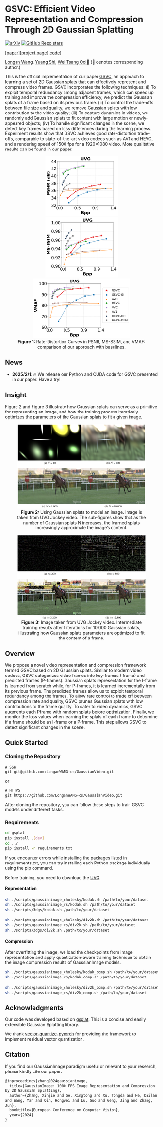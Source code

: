 # GSVC: Efficient Video Representation and Compression Through 2D Gaussian Splatting
<!-- [![License](https://img.shields.io/badge/License-Apache_2.0-blue.svg)](https://opensource.org/licenses/Apache-2.0)  -->
[![arXiv](https://img.shields.io/badge/GSVC-2501.12060-red
)](https://arxiv.org/abs/2501.12060)
[![GitHub Repo stars](https://img.shields.io/github/stars/LonganWANG-cs/GSVC?style=social&label=Star
)](https://github.com/LonganWANG-cs/GSVC)

[[paper](https://arxiv.org/abs/2501.12060)][[project page](https://yuang-ian.github.io/gsvc/)][[code](https://github.com/LonganWANG-cs/GSVC)]

[Longan Wang](https://longanwang-cs.github.io/), [Yuang Shi](https://yuang-ian.github.io/), [Wei Tsang Ooi📧](https://www.comp.nus.edu.sg/~ooiwt/)
(📧 denotes corresponding author.)


This is the official implementation of our paper [GSVC](https://arxiv.org/abs/2501.12060), an approach to learning a set of 2D Gaussian splats that can effectively represent and compress video frames.
GSVC incorporates the following techniques: 
(i) To exploit temporal redundancy among adjacent frames, which can speed up training and improve the compression efficiency, we predict the Gaussian splats of a frame based on its previous frame.
(ii) To control the trade-offs between file size and quality, we remove Gaussian splats with low contribution to the video quality; (iii) To capture dynamics in videos, we randomly add Gaussian splats to fit content with large motion or newly-appeared objects;
(iv) To handle significant changes in the scene, we detect key frames based on loss differences during the learning process.  
Experiment results show that GSVC achieves good rate-distortion trade-offs, comparable to state-of-the-art video codecs such as AV1 and HEVC, and a rendering speed of 1500 fps for a 1920×1080 video.
More qualitative results can be found in our paper.

<figure style="text-align: center;">
  <div>
    <img src="./img/q_UVG_Bpp_vs_PSNR.png" alt="UVG_PSNR" width="239" />
    <img src="./img/q_UVG_Bpp_vs_MS-SSIM.png" alt="UVG_MSSSIM" width="239" />
    <img src="./img/q_UVG_Bpp_vs_VMAF.png" alt="UVG_VMAF" width="320" />
  </div>
  <figcaption><strong>Figure 1:</strong> Rate-Distortion Curves in PSNR, MS-SSIM, and VMAF: comparison of our approach with baselines.</figcaption>
</figure>


## News

* **2025/2/1**: 🔥 We release our Python and CUDA code for GSVC presented in our paper. Have a try!

<!-- * **2025/2/1**: 🌟 Our paper has been accepted by NOSSDAV 2025! 🎉 Cheers! -->

## Insight
Figure 2 and Figure 3 illustrate how Gaussian splats can serve as a primitive for representing an image, and how the training process iteratively optimizes the parameters of the Gaussian splats to fit a given image.
<figure style="text-align: center;">
  <div>
    <img src="./img/insight1.png" alt="Insight" />
  </div>
  <figcaption><strong>Figure 2:</strong> Using Gaussian splats to model an image. Image is taken from UVG Jockey video. The sub-figures show that as the number of Gaussian splats N increases, the learned splats increasingly approximate the image’s content.</figcaption>
</figure>

<figure style="text-align: center;">
  <div>
    <img src="./img/insight2.png" alt="Insight" />
  </div>
  <figcaption><strong>Figure 3:</strong> Image taken from UVG Jockey video. Intermediate training results after t iterations for 10,000 Gaussian splats, illustrating how Gaussian splats parameters are optimized to fit the content of a frame.</figcaption>
</figure>

## Overview

We propose a novel video representation and compression framework termed GSVC based on 2D Gaussian splats. Similar to modern video codecs, GSVC categorizes video frames into key-frames (Iframe) and predicted frames (P-frames).
Gaussian splats representation for the I-frame is learned from scratch while,
for P-frames, it is learned incrementally from its previous frame.
The predicted frames allow us to exploit temporal redundancy among the frames.
To allow rate control to trade off between compression rate and quality, GSVC prunes Gaussian splats with low contributions to the frame quality.
To cater to video dynamics, GSVC augments each Pframe with random splats before optimization. Finally, we monitor the loss values when learning the splats of each frame to determine if a frame should be an I-frame or a P-frame. 
This step allows GSVC to detect significant changes in the scene.


## Quick Started

### Cloning the Repository

```shell
# SSH
git git@github.com:LonganWANG-cs/GaussianVideo.git
```
or
```shell
# HTTPS
git https://github.com/LonganWANG-cs/GaussianVideo.git
```
After cloning the repository, you can follow these steps to train GSVC models under different tasks. 

### Requirements

```bash
cd gsplat
pip install .[dev]
cd ../
pip install -r requirements.txt
```

If you encounter errors while installing the packages listed in requirements.txt, you can try installing each Python package individually using the pip command.

Before training, you need to download the [UVG](https://r0k.us/graphics/kodak/). 

#### Representation

```bash
sh ./scripts/gaussianimage_cholesky/kodak.sh /path/to/your/dataset
sh ./scripts/gaussianimage_rs/kodak.sh /path/to/your/dataset
sh ./scripts/3dgs/kodak.sh /path/to/your/dataset

sh ./scripts/gaussianimage_cholesky/div2k.sh /path/to/your/dataset
sh ./scripts/gaussianimage_rs/div2k.sh /path/to/your/dataset
sh ./scripts/3dgs/div2k.sh /path/to/your/dataset
```

#### Compression

After overfitting the image, we load the checkpoints from image representation and apply quantization-aware training technique to obtain the image compression results of GaussianImage models.

```bash
sh ./scripts/gaussianimage_cholesky/kodak_comp.sh /path/to/your/dataset
sh ./scripts/gaussianimage_rs/kodak_comp.sh /path/to/your/dataset

sh ./scripts/gaussianimage_cholesky/div2k_comp.sh /path/to/your/dataset
sh ./scripts/gaussianimage_rs/div2k_comp.sh /path/to/your/dataset
```

## Acknowledgments

Our code was developed based on [gsplat](https://github.com/nerfstudio-project/gsplat). This is a concise and easily extensible Gaussian Splatting library.

We thank [vector-quantize-pytorch](https://github.com/lucidrains/vector-quantize-pytorch) for providing the framework to implement residual vector quantization.

## Citation

If you find our GaussianImage paradigm useful or relevant to your research, please kindly cite our paper:

```
@inproceedings{zhang2024gaussianimage,
  title={GaussianImage: 1000 FPS Image Representation and Compression by 2D Gaussian Splatting},
  author={Zhang, Xinjie and Ge, Xingtong and Xu, Tongda and He, Dailan and Wang, Yan and Qin, Hongwei and Lu, Guo and Geng, Jing and Zhang, Jun},
  booktitle={European Conference on Computer Vision},
  year={2024}
}
```

